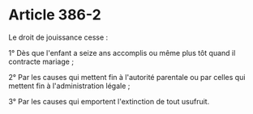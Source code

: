 # Article 386-2

Le droit de jouissance cesse :

1° Dès que l'enfant a seize ans accomplis ou même plus tôt quand il contracte mariage ;

2° Par les causes qui mettent fin à l'autorité parentale ou par celles qui mettent fin à l'administration légale ;

3° Par les causes qui emportent l'extinction de tout usufruit.
